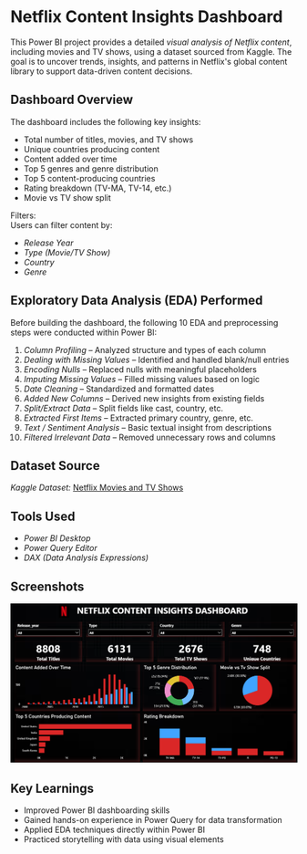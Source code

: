# Netflix Content Insights Dashboard

This Power BI project provides a detailed *visual analysis of Netflix content*, including movies and TV shows, using a dataset sourced from Kaggle.
The goal is to uncover trends, insights, and patterns in Netflix's global content library to support data-driven content decisions.

## Dashboard Overview

The dashboard includes the following key insights:

- Total number of titles, movies, and TV shows
- Unique countries producing content
- Content added over time
- Top 5 genres and genre distribution
- Top 5 content-producing countries
- Rating breakdown (TV-MA, TV-14, etc.)
- Movie vs TV show split

Filters:  
Users can filter content by:
- *Release Year*
- *Type (Movie/TV Show)*
- *Country*
- *Genre*

## Exploratory Data Analysis (EDA) Performed

Before building the dashboard, the following 10 EDA and preprocessing steps were conducted within Power BI:

1. *Column Profiling* – Analyzed structure and types of each column  
2. *Dealing with Missing Values* – Identified and handled blank/null entries  
3. *Encoding Nulls* – Replaced nulls with meaningful placeholders  
4. *Imputing Missing Values* – Filled missing values based on logic  
5. *Date Cleaning* – Standardized and formatted dates  
6. *Added New Columns* – Derived new insights from existing fields  
7. *Split/Extract Data* – Split fields like cast, country, etc.  
8. *Extracted First Items* – Extracted primary country, genre, etc.  
9. *Text / Sentiment Analysis* – Basic textual insight from descriptions  
10. *Filtered Irrelevant Data* – Removed unnecessary rows and columns  

## Dataset Source

*Kaggle Dataset:* [Netflix Movies and TV Shows](https://www.kaggle.com/datasets/shivamb/netflix-shows)

## Tools Used

- *Power BI Desktop*
- *Power Query Editor*
- *DAX (Data Analysis Expressions)*

## Screenshots

![Netflix Content Insights Dashboard](https://github.com/vidhi0528/netflix-eda-visualization/blob/main/Dashboard%20Preview.png)

## Key Learnings

- Improved Power BI dashboarding skills  
- Gained hands-on experience in Power Query for data transformation  
- Applied EDA techniques directly within Power BI  
- Practiced storytelling with data using visual elements

